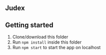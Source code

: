 ## Judex
## Getting started

1. Clone/download this folder
2. Run `npm install` inside this folder
3. Run `npm start` to start the app on localhost
